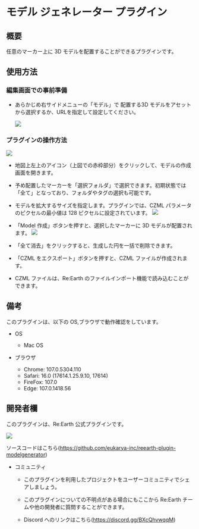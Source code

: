 # モデル ジェネレーター プラグイン

## 概要

任意のマーカー上に 3D モデルを配置することができるプラグインです。

## 使用方法

### 編集画面での事前準備
- あらかじめ右サイドメニューの「モデル」で 配置する3D モデルをアセットから選択するか、URLを指定して設定してください。

  ![](https://eukarya-inc.github.io/reearth-plugin-modelgenerator/src/img2.png)


### プラグインの操作方法

![](https://eukarya-inc.github.io/reearth-plugin-modelgenerator/src/img1.png)

- 地図上左上のアイコン（上図での赤枠部分）をクリックして、モデルの作成画面を開きます。

- 予め配置したマーカーを「選択フォルダ」で選択できます。初期状態では「全て」となっており、フォルダやタグの選択も可能です。
- モデルを拡大するサイズを指定します。プラグインでは、CZML パラメータのピクセルの最小値は 128 ピクセルに設定されています。
  ![](https://eukarya-inc.github.io/reearth-plugin-modelgenerator/src/img3.png)
- 「Model 作成」ボタンを押すと、選択したマーカーに 3D モデルが配置されます。
  ![](https://eukarya-inc.github.io/reearth-plugin-modelgenerator/src/img4.png)
- 「全て消去」をクリックすると、生成した円を一括で削除できます。
- 「CZML をエクスポート」ボタンを押すと、CZML ファイルが作成されます。
- CZML ファイルは、Re:Earth のファイルインポート機能で読み込むことができます。

## 備考

このプラグインは、以下の OS,ブラウザで動作確認をしています。

- OS

  - Mac OS

- ブラウザ
  - Chrome: 107.0.5304.110
  - Safari: 16.0 (17614.1.25.9.10, 17614)
  - FireFox: 107.0
  - Edge: 107.0.1418.56

## 開発者欄

このプラグインは、Re:Earth 公式プラグインです。

![](https://eukarya-inc.github.io/reearth-plugin-modelgenerator/src/logo-3.png)

ソースコードはこちら(https://github.com/eukarya-inc/reearth-plugin-modelgenerator)

- コミュニティ

  - このプラグインを利用したプロジェクトをユーザーコミュニティでシェアしましょう。

  - このプラグインについての不明点がある場合にもここから Re:Earth チームや他の開発者に質問することができます。

  - Discord へのリンクはこちら(https://discord.gg/BXcQhvwqqM)
